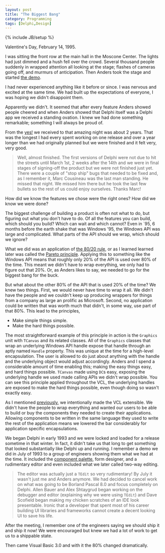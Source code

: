 ```yaml
---
layout: post
title: "The Biggest Bang"
category: Programming
tags: [Delphi,Design]
---
```

{% include JB/setup %}

Valentine's Day, February 14, 1995.

I was sitting the front row at the main hall in the Moscone Center. The lights 
had just dimmed and a hush fell over the crowd. Several thousand people suddenly 
in wrapped attention all looking at the stage; flashes of cameras going off, and 
murmurs of anticipation. Then Anders took the stage and started [the demo][1].

I had never experienced anything like it before or since. I was nervous and
excited at the same time. We had built up the expectations of everyone, I was
hoping we didn't disappoint them.

Apparently we didn't. It seemed that after every feature Anders showed people 
cheered and when Anders showed that Delphi itself was a Delphi app we received a 
standing ovation. I knew we had done something remarkable; something I will 
always be proud of.

From the [yes!][5] we received to that amazing night was about 2 years. That was 
the longest I had every spent working on one release and over a year longer than 
we had originally planned but we were finished and it felt very, very good.

> Well, almost finished. The first versions of Delphi were not due to hit the
streets until March 1st, 2 weeks after the 14th and we were in final stages of
signing-off the product but we were not finished just yet. There were a couple 
of "stop ship" bugs that needed to be fixed and, as I remember it, Marc 
Cousineau was the last man standing. He  missed that night. We missed him there 
but he took the last few bullets so the rest of us could enjoy ourselves. Thanks 
Marc!

How did we know the features we chose were the right ones? How did we know we
were done?

The biggest challenge of building a product is often not what to do, but 
figuring out what you don't have to do. Of all the features you can build, which
should you build? Which can wait and which cannot? Even in `95, 6 months before 
the earth shake that was Windows '95, the Windows API was large and complicated.
What parts of the API should we wrap, which should we ignore?

What we did was an application of [the 80/20 rule][2], or as I learned learned
later was called the [Pareto principle][2]. Applying this to something like the
Windows API means that roughly only 20% of the API is used over 80% of the time.
This meant we didn't have to wrap everything, we only had to figure out that 20%.
Or, as Anders likes to say, we needed to go for the biggest bang for the buck.

But what about the other 80% of the API that is used 20% of the time? We knew
two things. First, we would never have time to wrap it all. We didn't have the
people and we couldn't keep up producing wrappers for things from a company as 
large an prolific as Microsoft. Second, no application could be written that was
worth much that didn't, in some way, use part of that 80%. This lead to the 
principles,

* Make simple things simple.
* Make the hard things possible.

The most straightforward example of this principle in action is the `Graphics`
unit with `TCanvas` and its related classes. All of the `Graphics` classes that
wrap an underlying Windows API handle expose that handle through an aptly named 
`Handle` property. This was unique at the time for a high-level encapsulation. 
The user is allowed to do just about anything with the handle and the underlying 
object would adjust accordingly. Anders and I spend a considerable amount of 
time enabling this; making the easy things easy, and hard  things possible. 
`TCanvas` made using `DC`s easy, exposing the underlying handle we used made 
calling APIs we didn't wrap possible. You can see this principle applied 
throughout the VCL, the underlying handles are exposed to make the hard things 
possible, even though doing so wasn't exactly easy.

As I mentioned [previously][3], we intentionally made the VCL extensible. We 
didn't have the people to wrap everything and wanted our users to be able to 
build or buy the components they needed to create their applications. Allowing 
components to be written in the same language they used to write the rest of 
the application means we lowered the bar considerably for application specific 
encapsulations.

We began Delphi in early 1993 and we were locked and loaded for a release 
sometime in that winter. In fact, it didn't take us that long to get something 
that looked substantially like Delphi up and running. I remember a demo we did 
in July of 1993 to a group of engineers showing them what we had at the time. It 
included the [component palette][4], form designer, and a rudimentary editor and 
even included what we later called two-way editing.

> The editor was actually just a `TEdit` so very rudimentary! By July it wasn't 
just me and Anders anymore. We had decided to cancel work on what was going to 
be Borland Pascal 8.0 and focus completely on Delphi. Allen Bauer and Alex 
Shtaygrud began working on the debugger and editor (explaining why we were using 
`TEdit`) and Dave Scofield began making my chicken scratches of an IDE look 
presentable. Ironic that a developer that spent most of his career building UI 
libraries and frameworks cannot create a decent looking UI to save his life.

After the meeting, I remember one of the engineers saying we should ship it and 
ship it now! We were encouraged but knew we had a lot of work to get us to a 
shippable state. 

Then came Visual Basic 3.0 and with it the 80% changed dramatically.

[1]: http://edn.embarcadero.com/article/32977
[2]: https://en.wikipedia.org/wiki/Pareto_principle
[3]: http://removingalldoubt.com/programming/2015/07/10/a-component-of-the-story/
[4]: http://removingalldoubt.com/programming/2015/07/07/first-class-class/
[5]: http://removingalldoubt.com/programming/2015/07/08/the-delphi-event/
